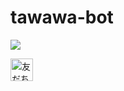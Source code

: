# tawawa-bot


![](http://qr-official.line.me/L/z4XWA49FjA.png)

<a href="https://line.me/R/ti/p/%40ubi4107y"><img height="36" border="0" alt="友だち追加" src="https://scdn.line-apps.com/n/line_add_friends/btn/ja.png"></a>
